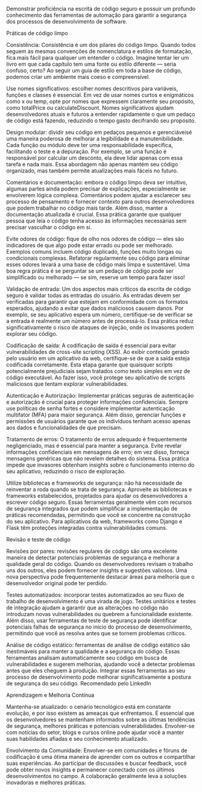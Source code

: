 Demonstrar proficiência na escrita de código seguro e possuir um profundo conhecimento das ferramentas de automação para garantir a segurança dos processos de desenvolvimento de software.

Práticas de código limpo

Consistência: Consistência é um dos pilares do código limpo. Quando todos seguem as mesmas convenções de nomenclatura e estilos de formatação, fica mais fácil para qualquer um entender o código. Imagine tentar ler um livro em que cada capítulo tem uma fonte ou estilo diferente — seria confuso, certo? Ao seguir um guia de estilo em toda a base de código, podemos criar um ambiente mais coeso e compreensível.

Use nomes significativos: escolher nomes descritivos para variáveis, funções e classes é essencial. Em vez de usar nomes curtos e enigmáticos como x ou temp, opte por nomes que expressem claramente seu propósito, como totalPrice ou calculateDiscount. Nomes significativos ajudam desenvolvedores atuais e futuros a entender rapidamente o que um pedaço de código está fazendo, reduzindo o tempo gasto decifrando seu propósito.

Design modular: dividir seu código em pedaços pequenos e gerenciáveis ​​é uma maneira poderosa de melhorar a legibilidade e a manutenibilidade. Cada função ou módulo deve ter uma responsabilidade específica, facilitando o teste e a depuração. Por exemplo, se uma função é responsável por calcular um desconto, ela deve lidar apenas com essa tarefa e nada mais. Essa abordagem não apenas mantém seu código organizado, mas também permite atualizações mais fáceis no futuro.

Comentários e documentação: embora o código limpo deva ser intuitivo, algumas partes ainda podem precisar de explicações, especialmente se envolverem lógica complexa. Comentários podem ajudar a esclarecer seu processo de pensamento e fornecer contexto para outros desenvolvedores que podem trabalhar no código mais tarde. Além disso, manter a documentação atualizada é crucial. Essa prática garante que qualquer pessoa que leia o código tenha acesso às informações necessárias sem precisar vasculhar o código em si.

Evite odores de código: fique de olho nos odores de código — eles são indicadores de que algo pode estar errado ou pode ser melhorado. Exemplos comuns incluem código duplicado, funções muito longas ou condicionais complexas. Refatorar regularmente seu código para eliminar esses odores levará a uma base de código mais limpa e sustentável. Uma boa regra prática é se perguntar se um pedaço de código pode ser simplificado ou melhorado — se sim, reserve um tempo para fazer isso!

Validação de entrada: Um dos aspectos mais críticos da escrita de código seguro é validar todas as entradas do usuário. As entradas devem ser verificadas para garantir que estejam em conformidade com os formatos esperados, ajudando a evitar que dados maliciosos causem danos. Por exemplo, se seu aplicativo espera um número, certifique-se de verificar se a entrada é realmente um número antes de processá-lo. Essa prática reduz significativamente o risco de ataques de injeção, onde os invasores podem explorar seu código.

Codificação de saída: A codificação de saída é essencial para evitar vulnerabilidades de cross-site scripting (XSS). Ao exibir conteúdo gerado pelo usuário em um aplicativo da web, certifique-se de que a saída esteja codificada corretamente. Esta etapa garante que quaisquer scripts potencialmente prejudiciais sejam tratados como texto simples em vez de código executável. Ao fazer isso, você protege seu aplicativo de scripts maliciosos que tentam explorar vulnerabilidades.

Autenticação e Autorização: Implementar práticas seguras de autenticação e autorização é crucial para proteger informações confidenciais. Sempre use políticas de senha fortes e considere implementar autenticação multifator (MFA) para maior segurança. Além disso, gerenciar funções e permissões de usuários garante que os indivíduos tenham acesso apenas aos dados e funcionalidades de que precisam.

Tratamento de erros: O tratamento de erros adequado é frequentemente negligenciado, mas é essencial para manter a segurança. Evite revelar informações confidenciais em mensagens de erro; em vez disso, forneça mensagens genéricas que não revelem detalhes do sistema. Essa prática impede que invasores obtenham insights sobre o funcionamento interno do seu aplicativo, reduzindo o risco de exploração.

Utilize bibliotecas e frameworks de segurança: não há necessidade de reinventar a roda quando se trata de segurança. Aproveite as bibliotecas e frameworks estabelecidos, projetados para ajudar os desenvolvedores a escrever código seguro. Essas ferramentas geralmente vêm com recursos de segurança integrados que podem simplificar a implementação de práticas recomendadas, permitindo que você se concentre na construção do seu aplicativo. Para aplicativos da web, frameworks como Django e Flask têm proteções integradas contra vulnerabilidades comuns.


Revisão e teste de código

Revisões por pares: revisões regulares de código são uma excelente maneira de detectar potenciais problemas de segurança e melhorar a qualidade geral do código. Quando os desenvolvedores revisam o trabalho uns dos outros, eles podem fornecer insights e sugestões valiosos. Uma nova perspectiva pode frequentemente destacar áreas para melhoria que o desenvolvedor original pode ter perdido.

Testes automatizados: incorporar testes automatizados ao seu fluxo de trabalho de desenvolvimento é uma virada de jogo. Testes unitários e testes de integração ajudam a garantir que as alterações no código não introduzam novas vulnerabilidades ou quebrem a funcionalidade existente. Além disso, usar ferramentas de teste de segurança pode identificar potenciais falhas de segurança no início do processo de desenvolvimento, permitindo que você as resolva antes que se tornem problemas críticos.

Análise de código estático: ferramentas de análise de código estático são inestimáveis ​​para manter a qualidade e a segurança do código. Essas ferramentas analisam automaticamente seu código em busca de vulnerabilidades e sugerem melhorias, ajudando você a detectar problemas antes que eles cheguem à produção. Integrar essas ferramentas ao seu processo de desenvolvimento pode melhorar significativamente a postura de segurança do seu código.
Recomendado pelo LinkedIn


Aprendizagem e Melhoria Contínua

Mantenha-se atualizado: o cenário tecnológico está em constante evolução, e por isso existem as ameaças que enfrentamos. É essencial que os desenvolvedores se mantenham informados sobre as últimas tendências de segurança, melhores práticas e potenciais vulnerabilidades. Envolver-se com notícias do setor, blogs e cursos online pode ajudar você a manter suas habilidades afiadas e seu conhecimento atualizado.

Envolvimento da Comunidade: Envolver-se em comunidades e fóruns de codificação é uma ótima maneira de aprender com os outros e compartilhar suas experiências. Ao participar de discussões e buscar feedback, você pode obter novos insights e permanecer conectado com os últimos desenvolvimentos no campo. A colaboração geralmente leva a soluções inovadoras e melhores práticas.
